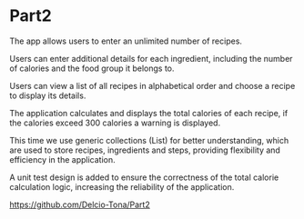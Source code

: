 # Part2
The app allows users to enter an unlimited number of recipes.

Users can enter additional details for each ingredient, including the number of calories and the food group it belongs to.

Users can view a list of all recipes in alphabetical order and choose a recipe to display its details.

The application calculates and displays the total calories of each recipe, if the calories exceed 300 calories a warning is displayed.

This time we use generic collections (List<T>) for better understanding, which are used to store recipes, ingredients and steps, providing flexibility and efficiency in the application.

A unit test design is added to ensure the correctness of the total calorie calculation logic, increasing the reliability of the application.




https://github.com/Delcio-Tona/Part2 
